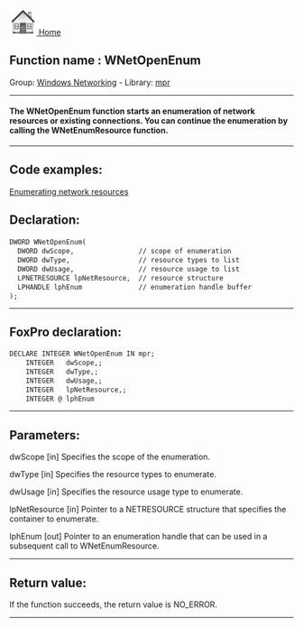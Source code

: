 [<img src="../../images/home.png"> Home ](https://github.com/VFPX/Win32API)  

## Function name : WNetOpenEnum
Group: [Windows Networking](../../functions_group.md#Windows_Networking)  -  Library: [mpr](../../../libraries.md#mpr)  
***  


#### The WNetOpenEnum function starts an enumeration of network resources or existing connections. You can continue the enumeration by calling the WNetEnumResource function.
***  


## Code examples:
[Enumerating network resources](../../samples/sample_313.md)  

## Declaration:
```foxpro  
DWORD WNetOpenEnum(
  DWORD dwScope,                // scope of enumeration
  DWORD dwType,                 // resource types to list
  DWORD dwUsage,                // resource usage to list
  LPNETRESOURCE lpNetResource,  // resource structure
  LPHANDLE lphEnum              // enumeration handle buffer
);  
```  
***  


## FoxPro declaration:
```foxpro  
DECLARE INTEGER WNetOpenEnum IN mpr;
	INTEGER   dwScope,;
	INTEGER   dwType,;
	INTEGER   dwUsage,;
	INTEGER   lpNetResource,;
	INTEGER @ lphEnum  
```  
***  


## Parameters:
dwScope 
[in] Specifies the scope of the enumeration.

dwType 
[in] Specifies the resource types to enumerate.

dwUsage 
[in] Specifies the resource usage type to enumerate.

lpNetResource 
[in] Pointer to a NETRESOURCE structure that specifies the container to enumerate.

lphEnum 
[out] Pointer to an enumeration handle that can be used in a subsequent call to WNetEnumResource. 
  
***  


## Return value:
If the function succeeds, the return value is NO_ERROR.   
***  

